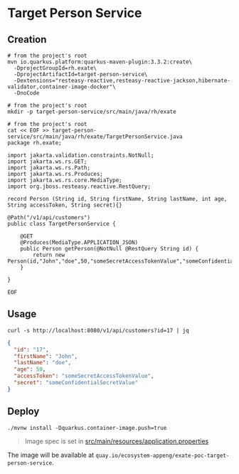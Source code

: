 # Target Person Service

## Creation

```shell
# from the project's root
mvn io.quarkus.platform:quarkus-maven-plugin:3.3.2:create\
  -DprojectGroupId=rh.exate\
  -DprojectArtifactId=target-person-service\
  -Dextensions="resteasy-reactive,resteasy-reactive-jackson,hibernate-validator,container-image-docker"\
  -DnoCode
```

```shell
# from the project's root
mkdir -p target-person-service/src/main/java/rh/exate
```

```shell
# from the project's root
cat << EOF >> target-person-service/src/main/java/rh/exate/TargetPersonService.java
package rh.exate;

import jakarta.validation.constraints.NotNull;
import jakarta.ws.rs.GET;
import jakarta.ws.rs.Path;
import jakarta.ws.rs.Produces;
import jakarta.ws.rs.core.MediaType;
import org.jboss.resteasy.reactive.RestQuery;

record Person (String id, String firstName, String lastName, int age, String accessToken, String secret){}

@Path("/v1/api/customers")
public class TargetPersonService {

    @GET
    @Produces(MediaType.APPLICATION_JSON)
    public Person getPerson(@NotNull @RestQuery String id) {
        return new Person(id,"John","doe",50,"someSecretAccessTokenValue","someConfidentialSecretValue");
    }

}

EOF
```


## Usage

```shell
curl -s http://localhost:8080/v1/api/customers?id=17 | jq
```

```json
{
  "id": "17",
  "firstName": "John",
  "lastName": "doe",
  "age": 50,
  "accessToken": "someSecretAccessTokenValue",
  "secret": "someConfidentialSecretValue"
}
```

## Deploy

```shell
./mvnw install -Dquarkus.container-image.push=true
```

> Image spec is set in [src/main/resources/application.properties](src/main/resources/application.properties)

The image will be available at `quay.io/ecosystem-appeng/exate-poc-target-person-service`.
